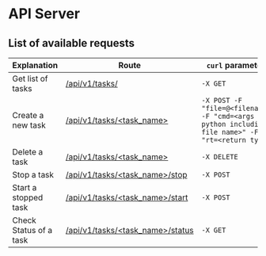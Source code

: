 # API Server
## List of available requests

|Explanation |Route|`curl` parameters|
|------------|-----|-----------------|
|Get list of tasks|[/api/v1/tasks/](#)|`-X GET`|
|Create a new task|[/api/v1/tasks/<task_name>](#)|`-X POST -F "file=@<filename>" -F "cmd=<args for python including file name>" -F "rt=<return type>"`|
|Delete a task|[/api/v1/tasks/<task_name>](#)|`-X DELETE`|
|Stop a task|[/api/v1/tasks/<task_name>/stop](#)|`-X POST`|
|Start a stopped task|[/api/v1/tasks/<task_name>/start](#)|`-X POST`|
|Check Status of a task|[/api/v1/tasks/<task_name>/status](#)|`-X GET`|